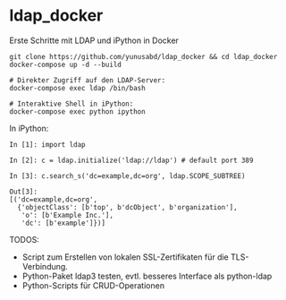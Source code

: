 # ldap_docker
Erste Schritte mit LDAP und iPython in Docker


```
git clone https://github.com/yunusabd/ldap_docker && cd ldap_docker
docker-compose up -d --build

# Direkter Zugriff auf den LDAP-Server:
docker-compose exec ldap /bin/bash

# Interaktive Shell in iPython:
docker-compose exec python ipython

```

In iPython:
```
In [1]: import ldap

In [2]: c = ldap.initialize('ldap://ldap') # default port 389

In [3]: c.search_s('dc=example,dc=org', ldap.SCOPE_SUBTREE)

Out[3]: 
[('dc=example,dc=org',
  {'objectClass': [b'top', b'dcObject', b'organization'],
   'o': [b'Example Inc.'],
   'dc': [b'example']})]
```

TODOS: 
* Script zum Erstellen von lokalen SSL-Zertifikaten für die TLS-Verbindung.
* Python-Paket ldap3 testen, evtl. besseres Interface als python-ldap
* Python-Scripts für CRUD-Operationen

